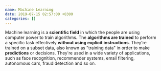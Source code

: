 ```yaml
---
name: Machine Learning
date: 2019-07-15 02:57:00 +0300
categories: []
---
```

Machine learning is a **scientific field** in which the people are using computer power to train algorithms. The **algorithms are trained** to perform a specific task effectively **without using explicit instructions**. They're trained on a subset data, also known as "training data" in order to make **predictions** or decisions. They're used in a wide variety of applications, such as face recognition, recommender systems, email filtering, autonomous cars, fraud detection and so on.